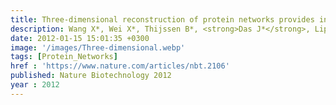 ```yaml
---
title: Three-dimensional reconstruction of protein networks provides insight into human genetic disease
description: Wang X*, Wei X*, Thijssen B*, <strong>Das J*</strong>, Lipkin S, Yu H
date: 2012-01-15 15:01:35 +0300
image: '/images/Three-dimensional.webp'
tags: [Protein_Networks]
href : 'https://www.nature.com/articles/nbt.2106'
published: Nature Biotechnology 2012
year : 2012
---
```

